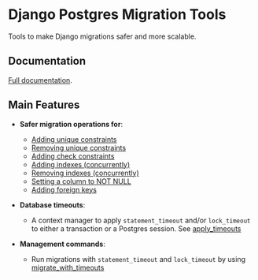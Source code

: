 # Django Postgres Migration Tools

Tools to make Django migrations safer and more scalable.

## Documentation

[Full documentation](https://django-pg-migration-tools.readthedocs.io/en/latest/).

## Main Features

- **Safer migration operations for**:
  - [Adding unique constraints](https://django-pg-migration-tools.readthedocs.io/en/latest/usage/operations.html#SaferAddUniqueConstraint)
  - [Removing unique constraints](https://django-pg-migration-tools.readthedocs.io/en/latest/usage/operations.html#SaferRemoveUniqueConstraint)
  - [Adding check constraints](https://django-pg-migration-tools.readthedocs.io/en/latest/usage/operations.html#SaferAddCheckConstraint)
  - [Adding indexes (concurrently)](https://django-pg-migration-tools.readthedocs.io/en/latest/usage/operations.html#SaferAddIndexConcurrently)
  - [Removing indexes (concurrently)](https://django-pg-migration-tools.readthedocs.io/en/latest/usage/operations.html#SaferRemoveIndexConcurrently)
  - [Setting a column to NOT NULL](https://django-pg-migration-tools.readthedocs.io/en/latest/usage/operations.html#SaferAlterFieldSetNotNull)
  - [Adding foreign keys](https://django-pg-migration-tools.readthedocs.io/en/latest/usage/operations.html#SaferAddFieldForeignKey)

- **Database timeouts**:
  - A context manager to apply `statement_timeout` and/or `lock_timeout` to
    either a transaction or a Postgres session. See [apply_timeouts](https://django-pg-migration-tools.readthedocs.io/en/latest/usage/timeouts.html#timeouts.apply_timeouts)

- **Management commands**:
  - Run migrations with `statement_timeout` and `lock_timeout` by using
    [migrate_with_timeouts](https://django-pg-migration-tools.readthedocs.io/en/latest/usage/management_commands.html#migrate-with-timeouts)
